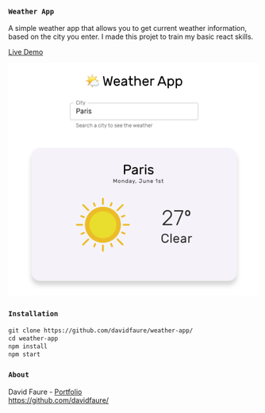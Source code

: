 ### `Weather App`

A simple weather app that allows you to get current weather information, based on the city you enter. I made this projet to train my basic react skills.

[Live Demo](https://reactjs-simple-weather-app.netlify.app/)

![image](https://github.com/davidfaure/weather-app/blob/master/weather-app.png)

### `Installation`

```
git clone https://github.com/davidfaure/weather-app/ 
cd weather-app
npm install
npm start
```

### `About`

David Faure - [Portfolio](https://david-faure.fr/) </br>
https://github.com/davidfaure/


